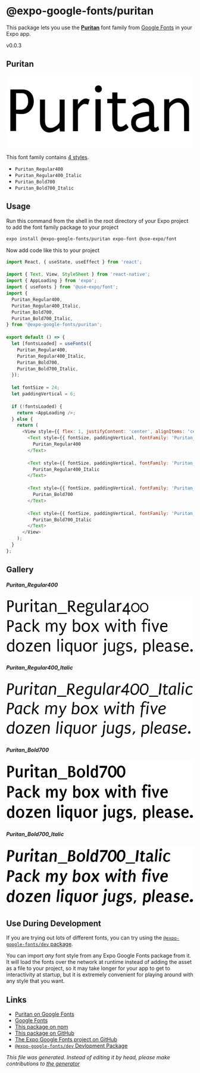 # @expo-google-fonts/puritan

This package lets you use the [**Puritan**](https://fonts.google.com/specimen/Puritan) font family from [Google Fonts](https://fonts.google.com/) in your Expo app.

v0.0.3

## Puritan

![Puritan](./font-family.png)

This font family contains [4 styles](#gallery).

- `Puritan_Regular400`
- `Puritan_Regular400_Italic`
- `Puritan_Bold700`
- `Puritan_Bold700_Italic`

## Usage

Run this command from the shell in the root directory of your Expo project to add the font family package to your project
```sh
expo install @expo-google-fonts/puritan expo-font @use-expo/font
```

Now add code like this to your project
```js
import React, { useState, useEffect } from 'react';

import { Text, View, StyleSheet } from 'react-native';
import { AppLoading } from 'expo';
import { useFonts } from '@use-expo/font';
import {
  Puritan_Regular400,
  Puritan_Regular400_Italic,
  Puritan_Bold700,
  Puritan_Bold700_Italic,
} from '@expo-google-fonts/puritan';

export default () => {
  let [fontsLoaded] = useFonts({
    Puritan_Regular400,
    Puritan_Regular400_Italic,
    Puritan_Bold700,
    Puritan_Bold700_Italic,
  });

  let fontSize = 24;
  let paddingVertical = 6;

  if (!fontsLoaded) {
    return <AppLoading />;
  } else {
    return (
      <View style={{ flex: 1, justifyContent: 'center', alignItems: 'center' }}>
        <Text style={{ fontSize, paddingVertical, fontFamily: 'Puritan_Regular400' }}>
          Puritan_Regular400
        </Text>

        <Text style={{ fontSize, paddingVertical, fontFamily: 'Puritan_Regular400_Italic' }}>
          Puritan_Regular400_Italic
        </Text>

        <Text style={{ fontSize, paddingVertical, fontFamily: 'Puritan_Bold700' }}>
          Puritan_Bold700
        </Text>

        <Text style={{ fontSize, paddingVertical, fontFamily: 'Puritan_Bold700_Italic' }}>
          Puritan_Bold700_Italic
        </Text>
      </View>
    );
  }
};

```

## Gallery

##### Puritan_Regular400
![Puritan_Regular400](./53c4e62f0ae59849064a30afb5f388987e173b8699d99efa7364a1b99c16385d.ttf.png)

##### Puritan_Regular400_Italic
![Puritan_Regular400_Italic](./28385ca71871b908d353e761320647ac350dc310f04d767c54ffa33c5bb0e846.ttf.png)

##### Puritan_Bold700
![Puritan_Bold700](./4a044a29b77d5907eb6eb71d1e7955016b52b63e928f6a1381bda726cb81317a.ttf.png)

##### Puritan_Bold700_Italic
![Puritan_Bold700_Italic](./792b0deaf812e2c13a119b6c56f14b2c25e985edc90ba79c34dfe61c0d28db06.ttf.png)


## Use During Development

If you are trying out lots of different fonts, you can try using the [`@expo-google-fonts/dev` package](https://github.com/expo/google-fonts/tree/master/font-packages/dev#readme).

You can import *any* font style from any Expo Google Fonts package from it. It will load the fonts
over the network at runtime instead of adding the asset as a file to your project, so it may take longer
for your app to get to interactivity at startup, but it is extremely convenient
for playing around with any style that you want.

## Links

- [Puritan on Google Fonts](https://fonts.google.com/specimen/Puritan)
- [Google Fonts](https://fonts.google.com/)
- [This package on npm](https://www.npmjs.com/package/@expo-google-fonts/puritan)
- [This package on GitHub](https://github.com/expo/google-fonts/tree/master/font-packages/puritan)
- [The Expo Google Fonts project on GitHub](https://github.com/expo/google-fonts)
- [`@expo-google-fonts/dev` Devlopment Package](https://github.com/expo/google-fonts/tree/master/font-packages/dev)


*This file was generated. Instead of editing it by head, please make contributions to [the generator](https://github.com/expo/google-fonts/tree/master/packages/generator)*
